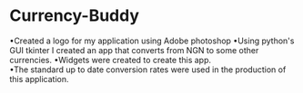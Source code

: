 # Currency-Buddy
•Created a logo for my application using Adobe photoshop
•Using python's GUI tkinter I created an app that converts from NGN to some  other currencies. 
•Widgets were created to create this app.  
•The standard up to date conversion rates were used in the production of this application.
